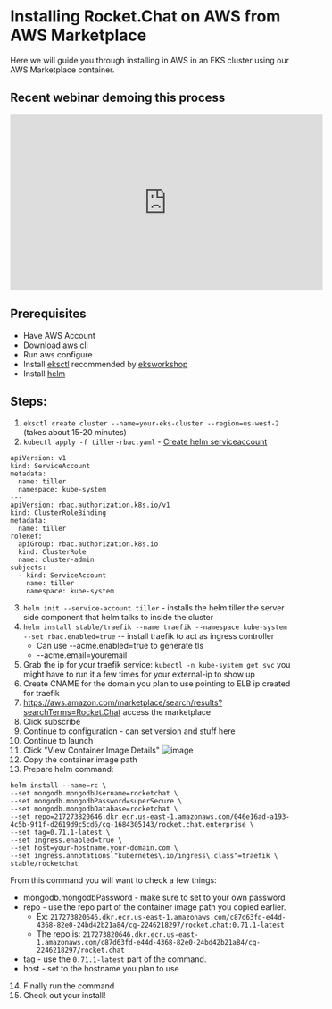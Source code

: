 # Installing Rocket.Chat on AWS from AWS Marketplace

Here we will guide you through installing in AWS in an EKS cluster using our AWS Marketplace container.

## Recent webinar demoing this process

<iframe width="560" height="315" src="https://www.youtube.com/embed/U3ePJR0V0L0" frameborder="0" allow="accelerometer; autoplay; encrypted-media; gyroscope; picture-in-picture" allowfullscreen></iframe>

## Prerequisites

* Have AWS Account
* Download [aws cli](https://aws.amazon.com/cli/)
* Run aws configure
* Install [eksctl](https://eksctl.io/) recommended by [eksworkshop](https://eksworkshop.com/eksctl/)
* Install [helm](https://docs.helm.sh/using_helm/#installing-helm)

## Steps:

1. `eksctl create cluster --name=your-eks-cluster --region=us-west-2` (takes about 15-20 minutes)
2. `kubectl apply -f tiller-rbac.yaml` - [Create helm serviceaccount](https://docs.helm.sh/using_helm/#example-service-account-with-cluster-admin-role)

```
apiVersion: v1
kind: ServiceAccount
metadata:
  name: tiller
  namespace: kube-system
---
apiVersion: rbac.authorization.k8s.io/v1
kind: ClusterRoleBinding
metadata:
  name: tiller
roleRef:
  apiGroup: rbac.authorization.k8s.io
  kind: ClusterRole
  name: cluster-admin
subjects:
  - kind: ServiceAccount
    name: tiller
    namespace: kube-system
```

3. `helm init --service-account tiller` - installs the helm tiller the server side component that helm talks to inside the cluster
4. `helm install stable/traefik --name traefik --namespace kube-system --set rbac.enabled=true` -- install traefik to act as ingress controller
    * Can use --acme.enabled=true to generate tls
    * --acme.email=youremail
5. Grab the ip for your traefik service: `kubectl -n kube-system get svc` you might have to run it a few times for your external-ip to show up
6. Create CNAME for the domain you plan to use pointing to ELB ip created for traefik
7. https://aws.amazon.com/marketplace/search/results?searchTerms=Rocket.Chat access the marketplace
8. Click subscribe
9. Continue to configuration - can set version and stuff here
10. Continue to launch
11. Click "View Container Image Details"
![image](https://user-images.githubusercontent.com/51996/52382003-3f98ed00-2a39-11e9-9a28-a4a179abd18f.png)
12. Copy the container image path
13. Prepare helm command:

```
helm install --name=rc \
--set mongodb.mongodbUsername=rocketchat \
--set mongodb.mongodbPassword=superSecure \
--set mongodb.mongodbDatabase=rocketchat \
--set repo=217273820646.dkr.ecr.us-east-1.amazonaws.com/046e16ad-a193-4c5b-9f1f-d2619d9c5cd6/cg-1684305143/rocket.chat.enterprise \
--set tag=0.71.1-latest \
--set ingress.enabled=true \
--set host=your-hostname.your-domain.com \
--set ingress.annotations."kubernetes\.io/ingress\.class"=traefik \
stable/rocketchat
```

From this command you will want to check a few things:

* mongodb.mongodbPassword - make sure to set to your own password
* repo - use the repo part of the container image path you copied earlier. 
    - Ex: `217273820646.dkr.ecr.us-east-1.amazonaws.com/c87d63fd-e44d-4368-82e0-24bd42b21a84/cg-2246218297/rocket.chat:0.71.1-latest`
    - The repo is: `217273820646.dkr.ecr.us-east-1.amazonaws.com/c87d63fd-e44d-4368-82e0-24bd42b21a84/cg-2246218297/rocket.chat`
* tag - use the `0.71.1-latest` part of the command.
* host - set to the hostname you plan to use

14. Finally run the command
15. Check out your install!



